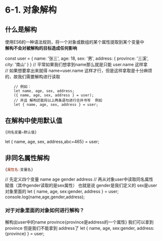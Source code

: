 # 6-1. 对象解构

## 什么是解构
使用ES6的一种语法规则，将一个对象或数组的某个属性提取到某个变量中  
**解构不会对被解构的目标造成任何影响**

 const user = {
            name: '张三',
            age: 18,
            sex: '男',
            address: {
                province: '三溪',
                city: '南山'
            }
        }
        //  平常如果我们想拿到name那么就是只能 user.name 这样拿  
        // 如果想要拿出来就得 name=user.name 这样才行，但是这样拿取是十分麻烦的，故我们需要解构进行读取

        // 例如：
        let name, age, sex, address;
        ({ name, age, sex, address } = user);
        // 并且 解构还能将以上两条语句进行合并书写  例如
        let { name, age, sex, address } = user;

## 在解构中使用默认值

``` js
{同名变量=默认值}
```
 let { name, age, sex, address,abc=465} = user;

## 非同名属性解构

```js
{属性名:变量名}
```
// 先定义四个变量 name age gender  address
        // 再从对象user中读取同名属性赋值（其中gender读取的是sex属性） 也就是说 gender是我们定义的 sex是user对象里面的
        let { name, age, sex:gender, address } = user;
        console.log(name,age,gender,address);

### 对于对象里面的对象如何进行解构？ 
解构出user中的name province{province是address的一个属性}
我们可以拿到province  但是我们不能拿到 address了
   let { name, age, sex:gender, address:{province} } = user;
